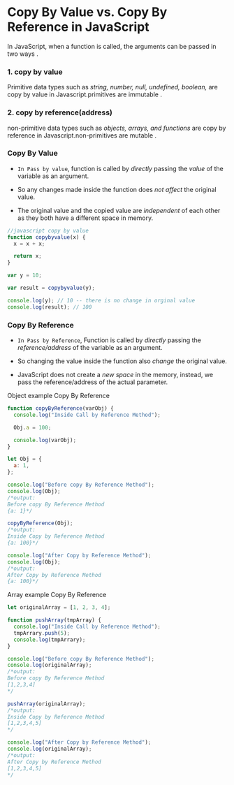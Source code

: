 # Copy By Value vs. Copy By Reference in JavaScript

In JavaScript, when a function is called, the arguments can be passed in two ways .

### **1. copy by value**

Primitive data types such as _string, number, null, undefined, boolean,_ are copy by value in Javascript.primitives are immutable .

### **2. copy by reference(address)**

non-primitive data types such as _objects, arrays, and functions_ are copy by reference in Javascript.non-primitives are mutable .

### Copy By Value

- `In Pass by value`, function is called by _directly_ passing the _value_ of the variable as an argument.

- So any changes made inside the function does _not affect_ the original value.

- The original value and the copied value are _independent_ of each other as they both have a different space in memory.

```js
//javascript copy by value
function copybyvalue(x) {
  x = x + x;

  return x;
}

var y = 10;

var result = copybyvalue(y);

console.log(y); // 10 -- there is no change in orginal value
console.log(result); // 100
```

### Copy By Reference

- `In Pass by Reference`, Function is called by _directly_ passing the _reference/address_ of the variable as an argument.

- So changing the value inside the function also _change_ the original value.

- JavaScript does not create a _new space_ in the memory, instead, we pass the reference/address of the actual parameter.


Object example Copy By Reference
```js
function copyByReference(varObj) {
  console.log("Inside Call by Reference Method");

  Obj.a = 100;

  console.log(varObj);
}

let Obj = {
  a: 1,
};
```
```js
console.log("Before copy By Reference Method");
console.log(Obj);
/*output:
Before copy By Reference Method
{a: 1}*/
```
```js
copyByReference(Obj);
/*output:
Inside Copy by Reference Method
{a: 100}*/

```


```js
console.log("After Copy by Reference Method");
console.log(Obj);
/*output:
After Copy by Reference Method
{a: 100}*/
```




Array example Copy By Reference
```js
let originalArray = [1, 2, 3, 4];

function pushArray(tmpArray) {
  console.log("Inside Call by Reference Method");
  tmpArrary.push(5);
  console.log(tmpArrary);
}
```
```js
console.log("Before copy By Reference Method");
console.log(originalArray);
/*output:
Before copy By Reference Method
[1,2,3,4]
*/
```
```js
pushArray(originalArray);
/*output:
Inside Copy by Reference Method
[1,2,3,4,5]
*/
```
```js
console.log("After Copy by Reference Method");
console.log(originalArray);
/*output:
After Copy by Reference Method
[1,2,3,4,5]
*/
```




